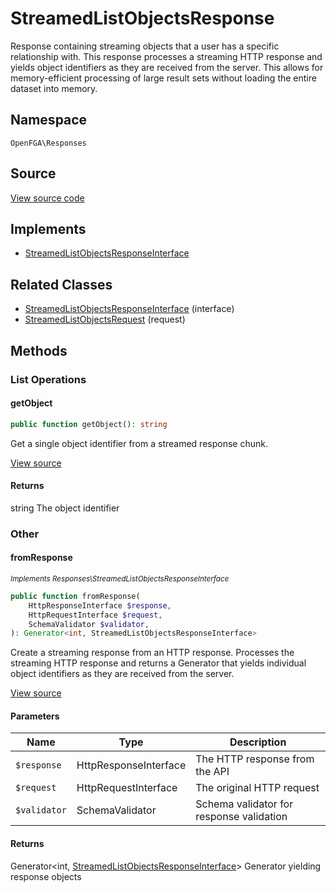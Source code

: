 # StreamedListObjectsResponse

Response containing streaming objects that a user has a specific relationship with. This response processes a streaming HTTP response and yields object identifiers as they are received from the server. This allows for memory-efficient processing of large result sets without loading the entire dataset into memory.

## Namespace
`OpenFGA\Responses`

## Source
[View source code](https://github.com/evansims/openfga-php/blob/main/src/Responses/StreamedListObjectsResponse.php)

## Implements
* [StreamedListObjectsResponseInterface](StreamedListObjectsResponseInterface.md)

## Related Classes
* [StreamedListObjectsResponseInterface](Responses/StreamedListObjectsResponseInterface.md) (interface)
* [StreamedListObjectsRequest](Requests/StreamedListObjectsRequest.md) (request)



## Methods

                                                
### List Operations
#### getObject


```php
public function getObject(): string
```

Get a single object identifier from a streamed response chunk.

[View source](https://github.com/evansims/openfga-php/blob/main/src/Responses/StreamedListObjectsResponse.php#L125)


#### Returns
string
 The object identifier

### Other
#### fromResponse

*<small>Implements Responses\StreamedListObjectsResponseInterface</small>*  

```php
public function fromResponse(
    HttpResponseInterface $response,
    HttpRequestInterface $request,
    SchemaValidator $validator,
): Generator<int, StreamedListObjectsResponseInterface>
```

Create a streaming response from an HTTP response. Processes the streaming HTTP response and returns a Generator that yields individual object identifiers as they are received from the server.

[View source](https://github.com/evansims/openfga-php/blob/main/src/Responses/StreamedListObjectsResponseInterface.php#L42)

#### Parameters
| Name | Type | Description |
|------|------|-------------|
| `$response` | HttpResponseInterface | The HTTP response from the API |
| `$request` | HttpRequestInterface | The original HTTP request |
| `$validator` | SchemaValidator | Schema validator for response validation |

#### Returns
Generator&lt;int, [StreamedListObjectsResponseInterface](StreamedListObjectsResponseInterface.md)&gt;
 Generator yielding response objects

